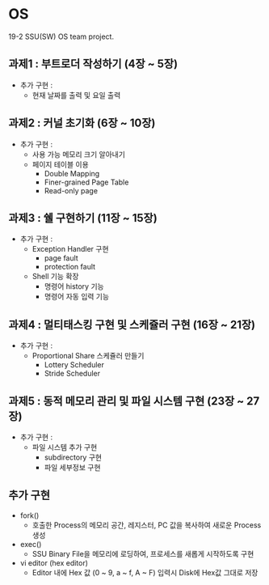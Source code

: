 # OS
19-2 SSU(SW) OS team project.

## 과제1 : 부트로더 작성하기 (4장 ~ 5장)
- 추가 구현 :
  - 현재 날짜를 출력 및 요일 출력

## 과제2 : 커널 초기화 (6장 ~ 10장)
- 추가 구현 : 
  - 사용 가능 메모리 크기 알아내기
  - 페이지 테이블 이용
    - Double Mapping
    - Finer-grained Page Table
    - Read-only page

## 과제3 : 쉘 구현하기 (11장 ~ 15장)   
- 추가 구현 :
  - Exception Handler 구현
    - page fault
    - protection fault
  - Shell 기능 확장
    - 명령어 history 기능
    - 명령어 자동 입력 기능

## 과제4 : 멀티태스킹 구현 및 스케쥴러 구현 (16장 ~ 21장)   
- 추가 구현 :
  - Proportional Share 스케쥴러 만들기
    - Lottery Scheduler
    - Stride Scheduler

## 과제5 : 동적 메모리 관리 및 파일 시스템 구현 (23장 ~ 27장)   
- 추가 구현 :
  - 파일 시스템 추가 구현
    - subdirectory 구현
    - 파일 세부정보 구현

## 추가 구현
- fork()
  -  호출한 Process의 메모리 공간, 레지스터, PC 값을 복사하여 새로운 Process 생성
- exec()
  - SSU Binary File을 메모리에 로딩하여, 프로세스를 새롭게 시작하도록 구현
- vi editor (hex editor)
  - Editor 내에 Hex 값 (0 ~ 9, a ~ f, A ~ F) 입력시 Disk에 Hex값 그대로 저장
